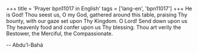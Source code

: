 +++
title = 'Prayer bpn11017 in English'
tags = ['lang-en', 'bpn11017']
+++
He is God! Thou seest us, O my God, gathered around this table, praising Thy bounty, with our gaze set upon Thy Kingdom. O Lord! Send down upon us Thy heavenly food and confer upon us Thy blessing. Thou art verily the Bestower, the Merciful, the Compassionate.

-- Abdu'l-Bahá
